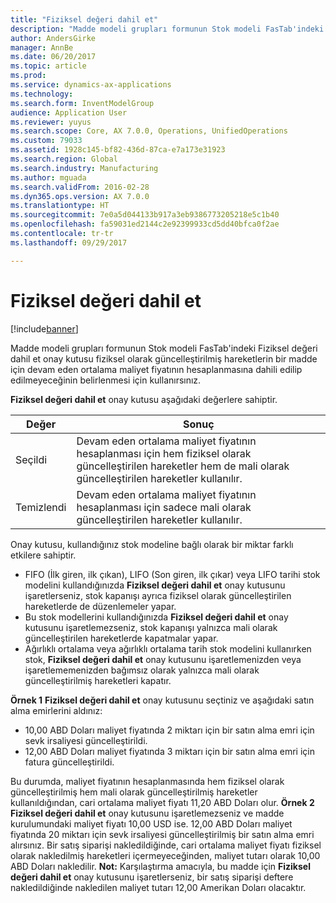 ```yaml
---
title: "Fiziksel değeri dahil et"
description: "Madde modeli grupları formunun Stok modeli FasTab'indeki Fiziksel değeri dahil et onay kutusu fiziksel olarak güncelleştirilmiş hareketlerin bir madde için devam eden ortalama maliyet fiyatının hesaplanmasına dahili edilip edilmeyeceğinin belirlenmesi için kullanırsınız."
author: AndersGirke
manager: AnnBe
ms.date: 06/20/2017
ms.topic: article
ms.prod: 
ms.service: dynamics-ax-applications
ms.technology: 
ms.search.form: InventModelGroup
audience: Application User
ms.reviewer: yuyus
ms.search.scope: Core, AX 7.0.0, Operations, UnifiedOperations
ms.custom: 79033
ms.assetid: 1928c145-bf82-436d-87ca-e7a173e31923
ms.search.region: Global
ms.search.industry: Manufacturing
ms.author: mguada
ms.search.validFrom: 2016-02-28
ms.dyn365.ops.version: AX 7.0.0
ms.translationtype: HT
ms.sourcegitcommit: 7e0a5d044133b917a3eb9386773205218e5c1b40
ms.openlocfilehash: fa59031ed2144c2e92399933cd5dd40bfca0f2ae
ms.contentlocale: tr-tr
ms.lasthandoff: 09/29/2017

---
```


# <a name="include-physical-value"></a>Fiziksel değeri dahil et

[!include[banner](../includes/banner.md)]


Madde modeli grupları formunun Stok modeli FasTab'indeki Fiziksel değeri dahil et onay kutusu fiziksel olarak güncelleştirilmiş hareketlerin bir madde için devam eden ortalama maliyet fiyatının hesaplanmasına dahili edilip edilmeyeceğinin belirlenmesi için kullanırsınız.

**Fiziksel değeri dahil et** onay kutusu aşağıdaki değerlere sahiptir.

| Değer    | Sonuç                                                                                                                          |
|----------|---------------------------------------------------------------------------------------------------------------------------------|
| Seçildi | Devam eden ortalama maliyet fiyatının hesaplanması için hem fiziksel olarak güncelleştirilen hareketler hem de mali olarak güncelleştirilen hareketler kullanılır. |
| Temizlendi  | Devam eden ortalama maliyet fiyatının hesaplanması için sadece mali olarak güncelleştirilen hareketler kullanılır.                                     |

Onay kutusu, kullandığınız stok modeline bağlı olarak bir miktar farklı etkilere sahiptir.

-   FIFO (İlk giren, ilk çıkan), LIFO (Son giren, ilk çıkar) veya LIFO tarihi stok modelini kullandığınızda **Fiziksel değeri dahil et** onay kutusunu işaretlerseniz, stok kapanışı ayrıca fiziksel olarak güncelleştirilen hareketlerde de düzenlemeler yapar.
-   Bu stok modellerini kullandığınızda **Fiziksel değeri dahil et** onay kutusunu işaretlemezseniz, stok kapanışı yalnızca mali olarak güncelleştirilen hareketlerde kapatmalar yapar.
-   Ağırlıklı ortalama veya ağırlıklı ortalama tarih stok modelini kullanırken stok, **Fiziksel değeri dahil et** onay kutusunu işaretlemenizden veya işaretlememenizden bağımsız olarak yalnızca mali olarak güncelleştirilmiş hareketleri kapatır.

**Örnek 1** **Fiziksel değeri dahil et** onay kutusunu seçtiniz ve aşağıdaki satın alma emirlerini aldınız:

-   10,00 ABD Doları maliyet fiyatında 2 miktarı için bir satın alma emri için sevk irsaliyesi güncelleştirildi.
-   12,00 ABD Doları maliyet fiyatında 3 miktarı için bir satın alma emri için fatura güncelleştirildi.

Bu durumda, maliyet fiyatının hesaplanmasında hem fiziksel olarak güncelleştirilmiş hem mali olarak güncelleştirilmiş hareketler kullanıldığından, cari ortalama maliyet fiyatı 11,20 ABD Doları olur. **Örnek 2** **Fiziksel değeri dahil et** onay kutusunu işaretlemezseniz ve madde kurulumundaki maliyet fiyatı 10,00 USD ise. 12,00 ABD Doları maliyet fiyatında 20 miktarı için sevk irsaliyesi güncelleştirilmiş bir satın alma emri alırsınız. Bir satış siparişi nakledildiğinde, cari ortalama maliyet fiyatı fiziksel olarak nakledilmiş hareketleri içermeyeceğinden, maliyet tutarı olarak 10,00 ABD Doları nakledilir. **Not:** Karşılaştırma amacıyla, bu madde için **Fiziksel değeri dahil et** onay kutusunu işaretlerseniz, bir satış siparişi deftere nakledildiğinde nakledilen maliyet tutarı 12,00 Amerikan Doları olacaktır.




